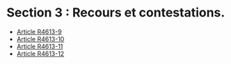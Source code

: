 # Section 3 : Recours et contestations.

* [Article R4613-9](./LEGIARTI000022356335.md)
* [Article R4613-10](./LEGIARTI000018528768.md)
* [Article R4613-11](./LEGIARTI000018528765.md)
* [Article R4613-12](./LEGIARTI000018528763.md)
